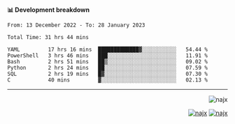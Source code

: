 <b>📊 Development breakdown</b>
<!--START_SECTION:waka-->

```text
From: 13 December 2022 - To: 28 January 2023

Total Time: 31 hrs 44 mins

YAML         17 hrs 16 mins  █████████████▓░░░░░░░░░░░   54.44 %
PowerShell   3 hrs 46 mins   ███░░░░░░░░░░░░░░░░░░░░░░   11.91 %
Bash         2 hrs 51 mins   ██▒░░░░░░░░░░░░░░░░░░░░░░   09.02 %
Python       2 hrs 24 mins   ██░░░░░░░░░░░░░░░░░░░░░░░   07.59 %
SQL          2 hrs 19 mins   █▓░░░░░░░░░░░░░░░░░░░░░░░   07.30 %
C            40 mins         ▓░░░░░░░░░░░░░░░░░░░░░░░░   02.13 %
```

<!--END_SECTION:waka-->
-----
<p align="right">
  <img src="https://komarev.com/ghpvc/?username=najx&label=GitHub%20Profile%20Views&color=yellow&style=flat" alt="najx" />
</p align="center">
<p align="right">
  <a href="https://www.linkedin.com/in/abdx"><img src="https://img.shields.io/badge/LinkedIn--_.svg?style=social&logo=linkedin" alt="najx"></a>
  <a href="https://stackoverflow.com/users/19588110/najim-abdelmoula"><img src="https://img.shields.io/badge/Stack Overflow--_.svg?style=social&logo=stackoverflow" alt="najx"></a>
</p align="center">
